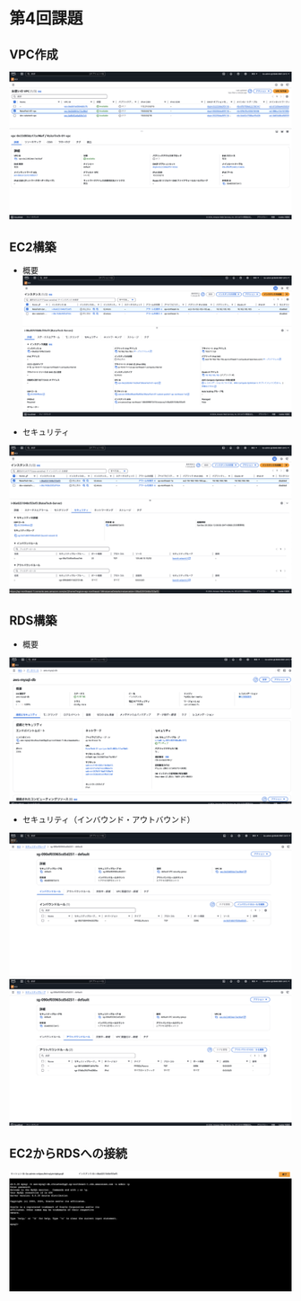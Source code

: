 # 第4回課題

## VPC作成

![My Image](images/VPC.png)
## EC2構築

* 概要
![My Image](images/EC2_summary.png)

* セキュリティ

![My Image](images/EC2_security.png)

## RDS構築

* 概要

![My Image](images/RDS_summary.png)

* セキュリティ（インバウンド・アウトバウンド）

![My Image](images/RDS_inbound.png)
![My Image](images/RDS_outbound.png)


## EC2からRDSへの接続

![My Image](images/EC2-RDS.png)